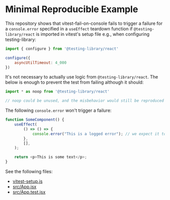 # Minimal Reproducible Example

This repository shows that vitest-fail-on-console fails to trigger a failure for a `console.error`
specified in a `useEffect` teardown function if `@testing-library/react` is imported in vitest's
setup file e.g., when configuring testing-library:

```js
import { configure } from '@testing-library/react'

configure({
    asyncUtilTimeout: 4_000
})
```

It's not necessary to actually use logic from `@testing-library/react`. The below is enough to 
prevent the test from failing although it should:

```js
import * as noop from '@testing-library/react'

// noop could be unused, and the misbehavior would still be reproduced
```

The following `console.error` won't trigger a failure:

```js
function SomeComponent() {
    useEffect(
        () => () => {
            console.error("This is a logged error"); // we expect it to fail the test
        },
        [],
    );

    return <p>This is some text</p>;
}
```

See the following files:

- [vitest-setup.js](vitest-setup.js)
- [src/App.jsx](src/App.jsx)
- [src/App.test.jsx](src/App.test.jsx)
